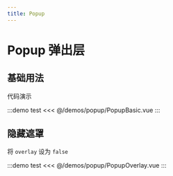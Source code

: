 ```yaml
---
title: Popup
---
```


# Popup 弹出层

## 基础用法

代码演示

:::demo test
<<< @/demos/popup/PopupBasic.vue
:::

## 隐藏遮罩

将 `overlay` 设为 `false`

:::demo test
<<< @/demos/popup/PopupOverlay.vue
:::